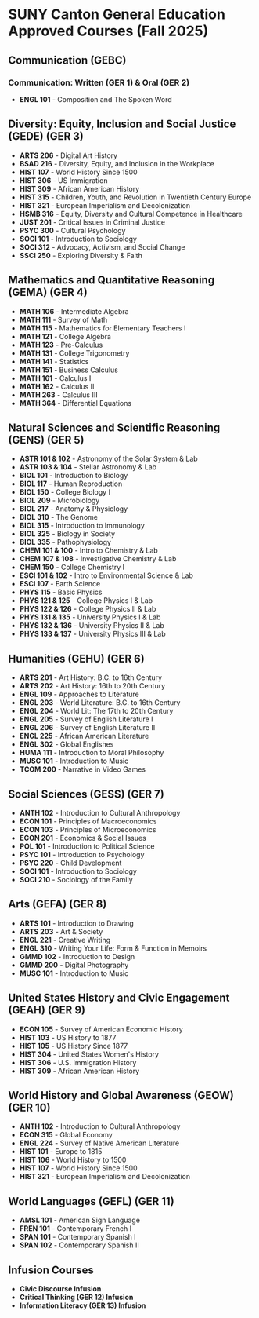 # SUNY Canton General Education Approved Courses (Fall 2025)

## Communication (GEBC)
### Communication: Written (GER 1) & Oral (GER 2)
- **ENGL 101** - Composition and The Spoken Word

## Diversity: Equity, Inclusion and Social Justice (GEDE) (GER 3)
- **ARTS 206** - Digital Art History
- **BSAD 216** - Diversity, Equity, and Inclusion in the Workplace
- **HIST 107** - World History Since 1500
- **HIST 306** - US Immigration
- **HIST 309** - African American History
- **HIST 315** - Children, Youth, and Revolution in Twentieth Century Europe
- **HIST 321** - European Imperialism and Decolonization
- **HSMB 316** - Equity, Diversity and Cultural Competence in Healthcare
- **JUST 201** - Critical Issues in Criminal Justice
- **PSYC 300** - Cultural Psychology
- **SOCI 101** - Introduction to Sociology
- **SOCI 312** - Advocacy, Activism, and Social Change
- **SSCI 250** - Exploring Diversity & Faith

## Mathematics and Quantitative Reasoning (GEMA) (GER 4)
- **MATH 106** - Intermediate Algebra
- **MATH 111** - Survey of Math
- **MATH 115** - Mathematics for Elementary Teachers I
- **MATH 121** - College Algebra
- **MATH 123** - Pre-Calculus
- **MATH 131** - College Trigonometry
- **MATH 141** - Statistics
- **MATH 151** - Business Calculus
- **MATH 161** - Calculus I
- **MATH 162** - Calculus II
- **MATH 263** - Calculus III
- **MATH 364** - Differential Equations

## Natural Sciences and Scientific Reasoning (GENS) (GER 5)
- **ASTR 101 & 102** - Astronomy of the Solar System & Lab
- **ASTR 103 & 104** - Stellar Astronomy & Lab
- **BIOL 101** - Introduction to Biology
- **BIOL 117** - Human Reproduction
- **BIOL 150** - College Biology I
- **BIOL 209** - Microbiology
- **BIOL 217** - Anatomy & Physiology
- **BIOL 310** - The Genome
- **BIOL 315** - Introduction to Immunology
- **BIOL 325** - Biology in Society
- **BIOL 335** - Pathophysiology
- **CHEM 101 & 100** - Intro to Chemistry & Lab
- **CHEM 107 & 108** - Investigative Chemistry & Lab
- **CHEM 150** - College Chemistry I
- **ESCI 101 & 102** - Intro to Environmental Science & Lab
- **ESCI 107** - Earth Science
- **PHYS 115** - Basic Physics
- **PHYS 121 & 125** - College Physics I & Lab
- **PHYS 122 & 126** - College Physics II & Lab
- **PHYS 131 & 135** - University Physics I & Lab
- **PHYS 132 & 136** - University Physics II & Lab
- **PHYS 133 & 137** - University Physics III & Lab

## Humanities (GEHU) (GER 6)
- **ARTS 201** - Art History: B.C. to 16th Century
- **ARTS 202** - Art History: 16th to 20th Century
- **ENGL 109** - Approaches to Literature
- **ENGL 203** - World Literature: B.C. to 16th Century
- **ENGL 204** - World Lit: The 17th to 20th Century
- **ENGL 205** - Survey of English Literature I
- **ENGL 206** - Survey of English Literature II
- **ENGL 225** - African American Literature
- **ENGL 302** - Global Englishes
- **HUMA 111** - Introduction to Moral Philosophy
- **MUSC 101** - Introduction to Music
- **TCOM 200** - Narrative in Video Games

## Social Sciences (GESS) (GER 7)
- **ANTH 102** - Introduction to Cultural Anthropology
- **ECON 101** - Principles of Macroeconomics
- **ECON 103** - Principles of Microeconomics
- **ECON 201** - Economics & Social Issues
- **POL 101** - Introduction to Political Science
- **PSYC 101** - Introduction to Psychology
- **PSYC 220** - Child Development
- **SOCI 101** - Introduction to Sociology
- **SOCI 210** - Sociology of the Family

## Arts (GEFA) (GER 8)
- **ARTS 101** - Introduction to Drawing
- **ARTS 203** - Art & Society
- **ENGL 221** - Creative Writing
- **ENGL 310** - Writing Your Life: Form & Function in Memoirs
- **GMMD 102** - Introduction to Design
- **GMMD 200** - Digital Photography
- **MUSC 101** - Introduction to Music

## United States History and Civic Engagement (GEAH) (GER 9)
- **ECON 105** - Survey of American Economic History
- **HIST 103** - US History to 1877
- **HIST 105** - US History Since 1877
- **HIST 304** - United States Women's History
- **HIST 306** - U.S. Immigration History
- **HIST 309** - African American History

## World History and Global Awareness (GEOW) (GER 10)
- **ANTH 102** - Introduction to Cultural Anthropology
- **ECON 315** - Global Economy
- **ENGL 224** - Survey of Native American Literature
- **HIST 101** - Europe to 1815
- **HIST 106** - World History to 1500
- **HIST 107** - World History Since 1500
- **HIST 321** - European Imperialism and Decolonization

## World Languages (GEFL) (GER 11)
- **AMSL 101** - American Sign Language
- **FREN 101** - Contemporary French I
- **SPAN 101** - Contemporary Spanish I
- **SPAN 102** - Contemporary Spanish II

## Infusion Courses
- **Civic Discourse Infusion**
- **Critical Thinking (GER 12) Infusion**
- **Information Literacy (GER 13) Infusion**

